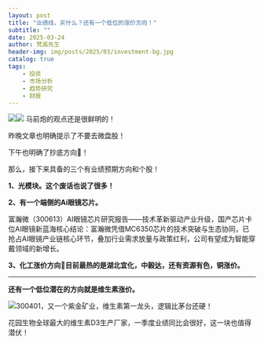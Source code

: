 ```yaml
---
layout: post
title: "业绩线，买什么？还有一个低位的涨价方向！"
subtitle: ""
date: 2025-03-24
author: 梵高先生
header-img: img/posts/2025/03/investment-bg.jpg
catalog: true
tags:
    - 投资
    - 市场分析
    - 趋势研究
    - 财报
---
```


![](https://mmbiz.qpic.cn/sz_mmbiz_jpg/https://mmbiz.qpic.cn/sz_mmbiz_jpg/ViaIfpMVXKTRKjXKOH5MgyhuePMfemZGwWZml0MLY3MDWCdG1kY6a9G0TviaZ5BwSTdhIGQic40nWLp60NXXYoWTw/640?wx_fmt=jpeg)![](https://mmbiz.qpic.cn/sz_mmbiz_jpg/https://mmbiz.qpic.cn/sz_mmbiz_jpg/ViaIfpMVXKTRKjXKOH5MgyhuePMfemZGwHxYKPghEovK2SRYicK9gR7yeJCkaWiazKNY5WOuiavG27PgOVAIy74GwQ/640?wx_fmt=jpeg)
马前炮的观点还是很鲜明的！

昨晚文章也明确提示了不要去微盘股！

下午也明确了抄底方向🧭！

那么，接下来具备的三个有业绩预期方向和个股！

**1、光模块。这个废话也说了很多！**

**2、有一个端侧的Ai眼镜芯片。**

富瀚微（300613）AI眼镜芯片研究报告——技术革新驱动产业升级，国产芯片卡位AI眼镜新蓝海核心结论：富瀚微凭借MC6350芯片的技术突破与生态协同，已抢占AI眼镜产业链核心环节，叠加行业需求放量与政策红利，公司有望成为智能穿戴领域的新增长。

**3、化工涨价方向🧭目前最热的是湖北宜化，中毅达，还有资源有色，铜涨价。**

****

**还有一个低位潜在的方向就是维生素涨价。**

![](https://mmbiz.qpic.cn/sz_mmbiz_jpg/https://mmbiz.qpic.cn/sz_mmbiz_jpg/ViaIfpMVXKTRKjXKOH5MgyhuePMfemZGw8zickkTb0kB6SxtzaQHAKrwgo6JTHnXLh2evEtRBc0S4wrf9FKvlveQ/640?wx_fmt=jpeg)300401，又一个紫金矿业，维生素第一龙头，逻辑比茅台还硬！

花园生物全球最大的维生素D3生产厂家，一季度业绩同比会很好，这一块也值得潜伏！